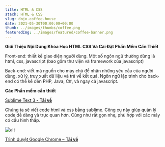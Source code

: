 ```yaml
---
title: HTML & CSS 
stack: HTML & CSS
slug: dojo-coffee-house
date: 2021-05-30T00:00:00+00:00
thumb: ../images/thumbs/coffee.png
featuredImg: ../images/featured/coffee-banner.png
---
```


**Giới Thiệu Nội Dung Khóa Học HTML CSS Và Cài Đặt Phần Mềm Cần Thiết**

Front-end: thiết kế giao diện người dùng. Một số ngôn ngữ thường dùng là html, css, javascript (bao gồm thư viện và framework của javascript)

Back-end: viết mã nguồn cho máy chủ để nhận những yêu cầu của người dùng, xử lý, truy xuất dữ liệu và trả về kết quả. Ngôn ngữ lập trình cho back-end có thể kể đến PHP, Java, C#, và ngay cả javascript.

**Các Phần mềm cần thiết**

[Sublime Text 3 - **Tải về**](https://www.sublimetext.com/)

Chúng ta sẽ viết code html và css bằng sublime. Công cụ này giúp quản lý code dễ dàng và trực quan hơn. Cũng như rất gọn nhẹ, phù hợp với các máy có cấu hình thấp.

![alt](https://www.sublimetext.com/screenshots/3.2/git_diff@2x.png)

[Trình duyệt Google Chrome – **Tải về**](https://www.google.com/chrome/?brand=BNSD&gclid=Cj0KCQjw2NyFBhDoARIsAMtHtZ7FtUH8ZbHxSEZptRUf3kPOtBmf9ZDV4PN9mG-lfTw5vNL77lnbdzAaAh3wEALw_wcB&gclsrc=aw.ds)


